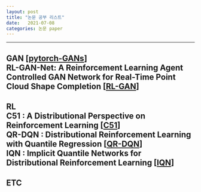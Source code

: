 ```yaml
---
layout: post
title: "논문 공부 리스트" 
date:   2021-07-08
categories: 논문 paper
---
```

---
GAN [[pytorch-GANs]]  
RL-GAN-Net: A Reinforcement Learning Agent Controlled GAN Network for Real-Time Point Cloud Shape Completion [[RL-GAN]]  
---
RL  
C51 : A Distributional Perspective on Reinforcement Learning [[C51]]  
QR-DQN : Distributional Reinforcement Learning with Quantile Regression [[QR-DQN]]  
IQN : Implicit Quantile Networks for Distributional Reinforcement Learning [[IQN]]  
---
ETC  
---

[pytorch-GANs]: https://github.com/eriklindernoren/PyTorch-GAN.git
[RL-GAN]: https://arxiv.org/abs/1904.12304
[IQN]: https://arxiv.org/abs/1806.06923
[QR-DQN]: https://arxiv.org/abs/1710.10044
[C51]: https://arxiv.org/abs/1707.06887
